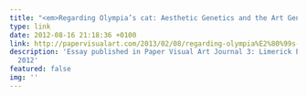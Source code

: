 ```yaml
---
title: "<em>Regarding Olympia’s cat: Aesthetic Genetics and the Art Genome Project™</em>"
type: link
date: 2012-08-16 21:18:36 +0100
link: http://papervisualart.com/2013/02/08/regarding-olympia%E2%80%99s-cat-aesthetic-genetics-and-the-art-genome-project/
description: 'Essay published in Paper Visual Art Journal 3: Limerick Edition, August
  2012'
featured: false
img: ''
---
```

